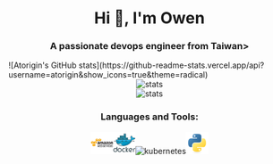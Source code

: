 <h1 align="center">Hi 👋, I'm Owen</h1>
<h3 align="center"><b>A passionate devops engineer from Taiwan></b></h3>
![Atorigin's GitHub stats](https://github-readme-stats.vercel.app/api?username=atorigin&show_icons=true&theme=radical)
<div align="center"><img src="https://github-readme-stats.vercel.app/api?username=atorigin&show_icons=true&theme=radical" alt="stats" height="400" width="420"><br><img src="https://github-readme-stats.vercel.app/api/top-langs/?username=atorigin" alt="stats" height="300" width="320" /><h3 align="center">Languages and Tools:</h3><img src="https://raw.githubusercontent.com/devicons/devicon/master/icons/amazonwebservices/amazonwebservices-original-wordmark.svg" alt="aws" width="40" height="40"/><img src="https://raw.githubusercontent.com/devicons/devicon/master/icons/docker/docker-original-wordmark.svg" alt="docker" width="40" height="40"/><img src="https://www.vectorlogo.zone/logos/kubernetes/kubernetes-icon.svg" alt="kubernetes" width="40" height="40"/><img src="https://raw.githubusercontent.com/devicons/devicon/master/icons/python/python-original.svg" alt="python" width="40" height="40"/></div>
